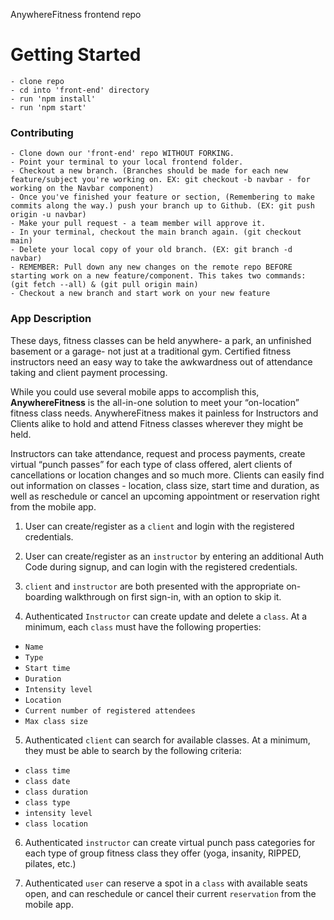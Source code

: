 AnywhereFitness frontend repo

# Getting Started
    - clone repo
    - cd into 'front-end' directory
    - run 'npm install'
    - run 'npm start'

### Contributing
    - Clone down our 'front-end' repo WITHOUT FORKING.
    - Point your terminal to your local frontend folder.
    - Checkout a new branch. (Branches should be made for each new feature/subject you're working on. EX: git checkout -b navbar - for working on the Navbar component)
    - Once you've finished your feature or section, (Remembering to make commits along the way.) push your branch up to Github. (EX: git push origin -u navbar)
    - Make your pull request - a team member will approve it.
    - In your terminal, checkout the main branch again. (git checkout main)
    - Delete your local copy of your old branch. (EX: git branch -d navbar)
    - REMEMBER: Pull down any new changes on the remote repo BEFORE starting work on a new feature/component. This takes two commands: (git fetch --all) & (git pull origin main)
    - Checkout a new branch and start work on your new feature


### App Description

These days, fitness classes can be held anywhere- a park, an unfinished basement or a garage- not just at a traditional gym. Certified fitness instructors need an easy way to take the awkwardness out of attendance taking and client payment processing. 

While you could use several mobile apps to accomplish this, **AnywhereFitness** is the all-in-one solution to meet your “on-location” fitness class needs. AnywhereFitness makes it painless for Instructors and Clients alike to hold and attend Fitness classes wherever they might be held. 

Instructors can take attendance, request and process payments, create virtual “punch passes” for each type of class offered, alert clients of cancellations or location changes and so much more. Clients can easily find out information on classes - location, class size, start time and duration, as well as reschedule or cancel an upcoming appointment or reservation right from the mobile app.


1. User can create/register as a `client` and login with the registered credentials.

2. User can create/register as an `instructor` by entering an additional Auth Code during signup, and can login with the registered credentials.

3. `client` and `instructor` are both presented with the appropriate on-boarding walkthrough on first sign-in, with an option to skip it.

4. Authenticated `Instructor` can create update and delete a `class`. At a minimum, each `class` must have the following properties:

- `Name`
- `Type`
- `Start time`
- `Duration`
- `Intensity level`
- `Location`
- `Current number of registered attendees`
- `Max class size`

5. Authenticated `client` can search for available classes. At a minimum, they must be able to search by the following criteria:

- `class time`
- `class date`
- `class duration`
- `class type`
- `intensity level`
- `class location`

6. Authenticated `instructor` can create virtual punch pass categories for each type of group fitness class they offer (yoga, insanity, RIPPED, pilates, etc.)

7. Authenticated `user` can reserve a spot in a `class` with available seats open, and can reschedule or cancel their current `reservation` from the mobile app.
